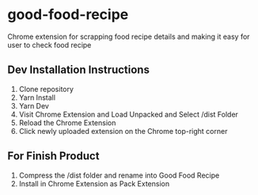 # good-food-recipe
Chrome extension for scrapping food recipe details and making it easy for user to check food recipe

## Dev Installation Instructions

1. Clone repository
2. Yarn Install
3. Yarn Dev
4. Visit Chrome Extension and Load Unpacked and Select /dist Folder
5. Reload the Chrome Extension
6. Click newly uploaded extension on the Chrome top-right corner

## For Finish Product

1. Compress the /dist folder and rename into Good Food Recipe
2. Install in Chrome Extension as Pack Extension

